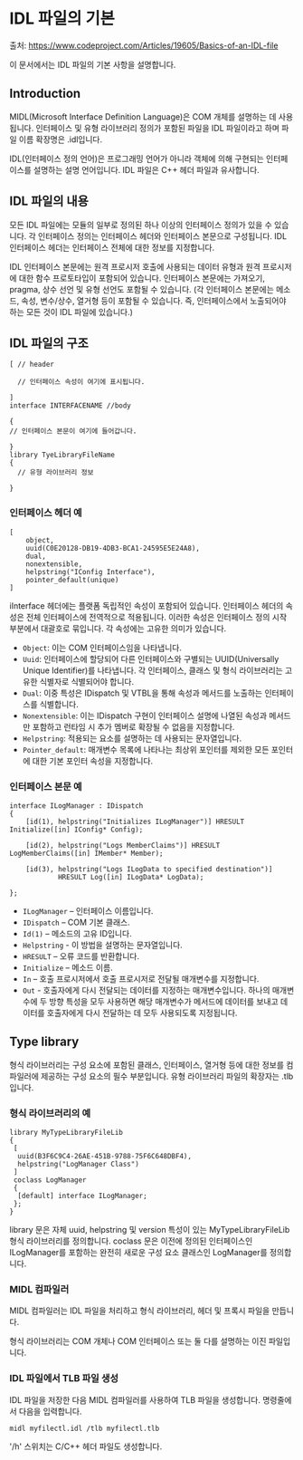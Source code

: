 # IDL 파일의 기본

출처: https://www.codeproject.com/Articles/19605/Basics-of-an-IDL-file



이 문서에서는 IDL 파일의 기본 사항을 설명합니다.



## Introduction

MIDL(Microsoft Interface Definition Language)은 COM 개체를 설명하는 데 사용됩니다. 인터페이스 및 유형 라이브러리 정의가 포함된 파일을 IDL 파일이라고 하며 파일 이름 확장명은 .idl입니다.

IDL(인터페이스 정의 언어)은 프로그래밍 언어가 아니라 객체에 의해 구현되는 인터페이스를 설명하는 설명 언어입니다. IDL 파일은 C++ 헤더 파일과 유사합니다.



## IDL 파일의 내용

모든 IDL 파일에는 모듈의 일부로 정의된 하나 이상의 인터페이스 정의가 있을 수 있습니다. 각 인터페이스 정의는 인터페이스 헤더와 인터페이스 본문으로 구성됩니다. IDL 인터페이스 헤더는 인터페이스 전체에 대한 정보를 지정합니다.

IDL 인터페이스 본문에는 원격 프로시저 호출에 사용되는 데이터 유형과 원격 프로시저에 대한 함수 프로토타입이 포함되어 있습니다. 인터페이스 본문에는 가져오기, pragma, 상수 선언 및 유형 선언도 포함될 수 있습니다. (각 인터페이스 본문에는 메소드, 속성, 변수/상수, 열거형 등이 포함될 수 있습니다. 즉, 인터페이스에서 노출되어야 하는 모든 것이 IDL 파일에 있습니다.)



## IDL 파일의 구조

``` idl
[ // header

  // 인터페이스 속성이 여기에 표시됩니다.

]
interface INTERFACENAME //body

{
// 인터페이스 본문이 여기에 들어갑니다.

}
library TyeLibraryFileName
{
  // 유형 라이브러리 정보

}
```



### 인터페이스 헤더 예

```
[
    object,
    uuid(C0E20128-DB19-4DB3-BCA1-24595E5E24A8),
    dual,
    nonextensible,
    helpstring("IConfig Interface"),
    pointer_default(unique)
]
```

iInterface 헤더에는 플랫폼 독립적인 속성이 포함되어 있습니다. 인터페이스 헤더의 속성은 전체 인터페이스에 전역적으로 적용됩니다. 이러한 속성은 인터페이스 정의 시작 부분에서 대괄호로 묶입니다. 각 속성에는 고유한 의미가 있습니다.

- `Object`: 이는 COM 인터페이스임을 나타냅니다.
- `Uuid`: 인터페이스에 할당되어 다른 인터페이스와 구별되는 UUID(Universally Unique Identifier)를 나타냅니다. 각 인터페이스, 클래스 및 형식 라이브러리는 고유한 식별자로 식별되어야 합니다.
- `Dual`: 이중 특성은 IDispatch 및 VTBL을 통해 속성과 메서드를 노출하는 인터페이스를 식별합니다.
- `Nonextensible`: 이는 IDispatch 구현이 인터페이스 설명에 나열된 속성과 메서드만 포함하고 런타임 시 추가 멤버로 확장될 수 없음을 지정합니다.
- `Helpstring`: 적용되는 요소를 설명하는 데 사용되는 문자열입니다.
- `Pointer_default`: 매개변수 목록에 나타나는 최상위 포인터를 제외한 모든 포인터에 대한 기본 포인터 속성을 지정합니다.



### 인터페이스 본문 예

```
interface ILogManager : IDispatch
{
    [id(1), helpstring("Initializes ILogManager")] HRESULT Initialize([in] IConfig* Config);

    [id(2), helpstring("Logs MemberClaims")] HRESULT LogMemberClaims([in] IMember* Member);

    [id(3), helpstring("Logs ILogData to specified destination")] 
            HRESULT Log([in] ILogData* LogData);

};
```

- `ILogManager` – 인터페이스 이름입니다.
- `IDispatch` – COM 기본 클래스.
- `Id(1)` – 메소드의 고유 ID입니다.
- `Helpstring` - 이 방법을 설명하는 문자열입니다.
- `HRESULT` – 오류 코드를 반환합니다.
- `Initialize` – 메소드 이름.
- `In` – 호출 프로시저에서 호출 프로시저로 전달될 매개변수를 지정합니다.
- `Out` - 호출자에게 다시 전달되는 데이터를 지정하는 매개변수입니다. 하나의 매개변수에 두 방향 특성을 모두 사용하면 해당 매개변수가 메서드에 데이터를 보내고 데이터를 호출자에게 다시 전달하는 데 모두 사용되도록 지정됩니다.



## Type library

형식 라이브러리는 구성 요소에 포함된 클래스, 인터페이스, 열거형 등에 대한 정보를 컴파일러에 제공하는 구성 요소의 필수 부분입니다. 유형 라이브러리 파일의 확장자는 .tlb입니다.



### 형식 라이브러리의 예

```
library MyTypeLibraryFileLib
{
 [
  uuid(B3F6C9C4-26AE-451B-9788-75F6C648DBF4),
  helpstring("LogManager Class")
 ]
 coclass LogManager
 {
  [default] interface ILogManager;
 }; 
}
```

library 문은 자체 uuid, helpstring 및 version 특성이 있는 MyTypeLibraryFileLib 형식 라이브러리를 정의합니다. coclass 문은 이전에 정의된 인터페이스인 ILogManager를 포함하는 완전히 새로운 구성 요소 클래스인 LogManager를 정의합니다.



### MIDL 컴파일러

MIDL 컴파일러는 IDL 파일을 처리하고 형식 라이브러리, 헤더 및 프록시 파일을 만듭니다.

형식 라이브러리는 COM 개체나 COM 인터페이스 또는 둘 다를 설명하는 이진 파일입니다.



### IDL 파일에서 TLB 파일 생성

IDL 파일을 저장한 다음 MIDL 컴파일러를 사용하여 TLB 파일을 생성합니다. 명령줄에서 다음을 입력합니다.

```
midl myfilectl.idl /tlb myfilectl.tlb
```

'/h' 스위치는 C/C++ 헤더 파일도 생성합니다.